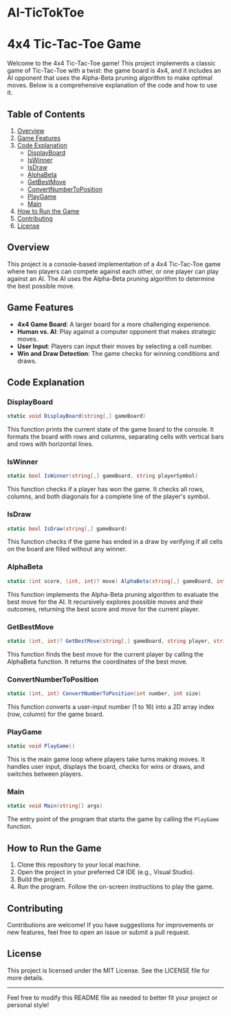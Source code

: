 # AI-TicTokToe
# 4x4 Tic-Tac-Toe Game

Welcome to the 4x4 Tic-Tac-Toe game! This project implements a classic game of Tic-Tac-Toe with a twist: the game board is 4x4, and it includes an AI opponent that uses the Alpha-Beta pruning algorithm to make optimal moves. Below is a comprehensive explanation of the code and how to use it.

## Table of Contents
1. [Overview](#overview)
2. [Game Features](#game-features)
3. [Code Explanation](#code-explanation)
   - [DisplayBoard](#displayboard)
   - [IsWinner](#iswinner)
   - [IsDraw](#isdraw)
   - [AlphaBeta](#alphabeta)
   - [GetBestMove](#getbestmove)
   - [ConvertNumberToPosition](#convertnumbertoposition)
   - [PlayGame](#playgame)
   - [Main](#main)
4. [How to Run the Game](#how-to-run-the-game)
5. [Contributing](#contributing)
6. [License](#license)

## Overview
This project is a console-based implementation of a 4x4 Tic-Tac-Toe game where two players can compete against each other, or one player can play against an AI. The AI uses the Alpha-Beta pruning algorithm to determine the best possible move.

## Game Features
- **4x4 Game Board**: A larger board for a more challenging experience.
- **Human vs. AI**: Play against a computer opponent that makes strategic moves.
- **User Input**: Players can input their moves by selecting a cell number.
- **Win and Draw Detection**: The game checks for winning conditions and draws.

## Code Explanation

### DisplayBoard
```csharp
static void DisplayBoard(string[,] gameBoard)
```
This function prints the current state of the game board to the console. It formats the board with rows and columns, separating cells with vertical bars and rows with horizontal lines.

### IsWinner
```csharp
static bool IsWinner(string[,] gameBoard, string playerSymbol)
```
This function checks if a player has won the game. It checks all rows, columns, and both diagonals for a complete line of the player's symbol.

### IsDraw
```csharp
static bool IsDraw(string[,] gameBoard)
```
This function checks if the game has ended in a draw by verifying if all cells on the board are filled without any winner.

### AlphaBeta
```csharp
static (int score, (int, int)? move) AlphaBeta(string[,] gameBoard, int depth, int alpha, int beta, bool isMaximizing, string player, string opponent, int depthLimit)
```
This function implements the Alpha-Beta pruning algorithm to evaluate the best move for the AI. It recursively explores possible moves and their outcomes, returning the best score and move for the current player.

### GetBestMove
```csharp
static (int, int)? GetBestMove(string[,] gameBoard, string player, string opponent, int depthLimit = 4)
```
This function finds the best move for the current player by calling the AlphaBeta function. It returns the coordinates of the best move.

### ConvertNumberToPosition
```csharp
static (int, int) ConvertNumberToPosition(int number, int size)
```
This function converts a user-input number (1 to 16) into a 2D array index (row, column) for the game board.

### PlayGame
```csharp
static void PlayGame()
```
This is the main game loop where players take turns making moves. It handles user input, displays the board, checks for wins or draws, and switches between players.

### Main
```csharp
static void Main(string[] args)
```
The entry point of the program that starts the game by calling the `PlayGame` function.

## How to Run the Game
1. Clone this repository to your local machine.
2. Open the project in your preferred C# IDE (e.g., Visual Studio).
3. Build the project.
4. Run the program. Follow the on-screen instructions to play the game.

## Contributing
Contributions are welcome! If you have suggestions for improvements or new features, feel free to open an issue or submit a pull request.

## License
This project is licensed under the MIT License. See the LICENSE file for more details.

---

Feel free to modify this README file as needed to better fit your project or personal style!
